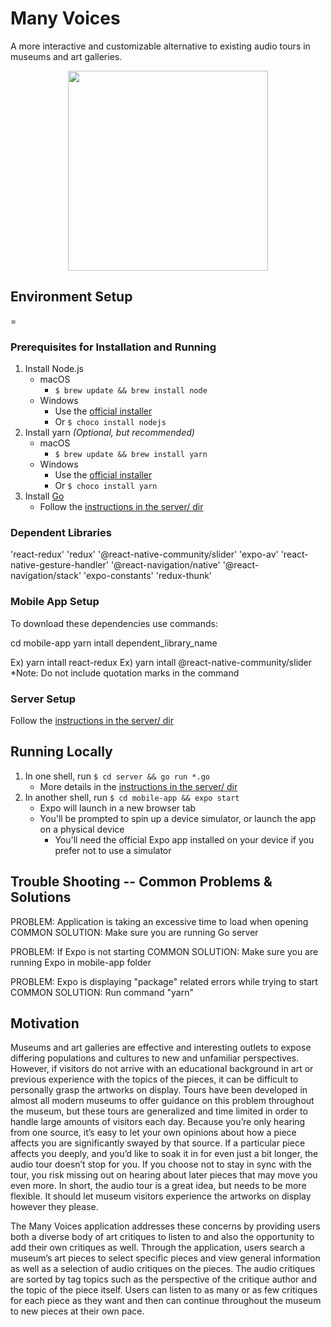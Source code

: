 # Many Voices

A more interactive and customizable alternative to existing audio tours in museums and art galleries.

<p align="center">
	<img src="https://github.com/nchaloult/many-voices-museum-app/blob/master/gifs/demo-on-readme.gif?raw=true" width="320">
</p>

## Environment Setup
=
### Prerequisites for Installation and Running

1. Install Node.js
   - macOS
     - `$ brew update && brew install node`
   - Windows
     - Use the [official installer](https://nodejs.org/en/download/)
     - Or `$ choco install nodejs`
1. Install yarn _(Optional, but recommended)_
   - macOS
     - `$ brew update && brew install yarn`
   - Windows
     - Use the [official installer](https://classic.yarnpkg.com/en/docs/install/#windows-stable)
     - Or `$ choco install yarn`
1. Install [Go](https://golang.org)
   - Follow the [instructions in the server/ dir](server/README.md)

### Dependent Libraries
'react-redux'
'redux'
'@react-native-community/slider'
'expo-av'
'react-native-gesture-handler'
'@react-navigation/native'
'@react-navigation/stack'
'expo-constants'
'redux-thunk'


### Mobile App Setup
To download these dependencies use commands:

cd mobile-app
yarn intall dependent_library_name

Ex) yarn intall react-redux
Ex) yarn intall @react-native-community/slider
*Note: Do not include quotation marks in the command


### Server Setup

Follow the [instructions in the server/ dir](server/README.md)


## Running Locally

1. In one shell, run `$ cd server && go run *.go`
   - More details in the [instructions in the server/ dir](server/README.md)
1. In another shell, run `$ cd mobile-app && expo start`
   - Expo will launch in a new browser tab
   - You'll be prompted to spin up a device simulator, or launch the app on a physical device
     - You'll need the official Expo app installed on your device if you prefer not to use a simulator


## Trouble Shooting -- Common Problems & Solutions

PROBLEM: Application is taking an excessive time to load when opening
COMMON SOLUTION: Make sure you are running Go server

PROBLEM: If Expo is not starting 
COMMON SOLUTION: Make sure you are running Expo in mobile-app folder

PROBLEM: Expo is displaying "package" related errors while trying to start 
COMMON SOLUTION: Run command "yarn"

## Motivation

Museums and art galleries are effective and interesting outlets to expose differing populations and cultures to new and unfamiliar perspectives. However, if visitors do not arrive with an educational background in art or previous experience with the topics of the pieces, it can be difficult to personally grasp the artworks on display. Tours have been developed in almost all modern museums to offer guidance on this problem throughout the museum, but these tours are generalized and time limited in order to handle large amounts of visitors each day. Because you’re only hearing from one source, it’s easy to let your own opinions about how a piece affects you are significantly swayed by that source. If a particular piece affects you deeply, and you’d like to soak it in for even just a bit longer, the audio tour doesn’t stop for you. If you choose not to stay in sync with the tour, you risk missing out on hearing about later pieces that may move you even more. In short, the audio tour is a great idea, but needs to be more flexible. It should let museum visitors experience the artworks on display however they please.

The Many Voices application addresses these concerns by providing users both a diverse body of art critiques to listen to and also the opportunity to add their own critiques as well. Through the application, users search a museum’s art pieces to select specific pieces and view general information as well as a selection of audio critiques on the pieces. The audio critiques are sorted by tag topics such as the perspective of the critique author and the topic of the piece itself. Users can listen to as many or as few critiques for each piece as they want and then can continue throughout the museum to new pieces at their own pace.

